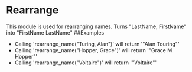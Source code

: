 Rearrange
===========
This module is used for rearranging names.
Turns "LastName, FirstName" into "FirstName LastName"
##Examples
* Calling 'rearrange_name("Turing, Alan")' will return '"Alan Touring"'
* Calling 'rearrange_name("Hopper, Grace")' will return '"Grace M. Hopper"'
* Calling 'rearrange_name("Voltaire")' will return '"Voltaire"'